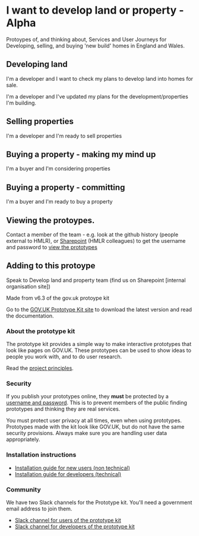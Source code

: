 # I want to develop land or property - Alpha

Protoypes of, and thinking about, Services and User Journeys for Developing, selling, and buying 'new build' homes in England and Wales.


## Developing land

I'm a developer and I want to check my plans to develop land into homes for sale.

I'm a developer and I've updated my plans for the development/properties I'm building.


## Selling properties

I'm a developer and I'm ready to sell properties


## Buying a property - making my mind up

I'm a buyer and I'm considering properties


## Buying a property - committing

I'm a buyer and I'm ready to buy a property


## Viewing the protoypes.

Contact a member of the team - e.g. look at the github history (people external to HMLR), or [Sharepoint](https://landregistryuk.sharepoint.com/sites/NewBuildsDiscovery) (HMLR colleagues) to get the username and password to [view the prototypes](https://develop-property-alpha.herokuapp.com)


## Adding to this protoype

Speak to Develop land and property team (find us on Sharepoint [internal organisation site])

Made from v6.3 of the gov.uk protoype kit

Go to the [GOV.UK Prototype Kit site](https://govuk-prototype-kit.herokuapp.com/docs) to download the latest version and read the documentation.

### About the prototype kit

The prototype kit provides a simple way to make interactive prototypes that look like pages on GOV.UK. These prototypes can be used to show ideas to people you work with, and to do user research.

Read the [project principles](https://govuk-prototype-kit.herokuapp.com/docs/principles).

### Security

If you publish your prototypes online, they **must** be protected by a [username and password](https://govuk-prototype-kit.herokuapp.com/docs/publishing-on-heroku). This is to prevent members of the public finding prototypes and thinking they are real services.

You must protect user privacy at all times, even when using prototypes. Prototypes made with the kit look like GOV.UK, but do not have the same security provisions. Always make sure you are handling user data appropriately.

### Installation instructions

- [Installation guide for new users (non technical)](https://govuk-prototype-kit.herokuapp.com/docs/install/introduction)
- [Installation guide for developers (technical)](https://govuk-prototype-kit.herokuapp.com/docs/install/developer-install-instructions)

### Community

We have two Slack channels for the Prototype kit. You'll need a government email address to join them.

* [Slack channel for users of the prototype kit](https://ukgovernmentdigital.slack.com/messages/prototype-kit/)
* [Slack channel for developers of the prototype kit](https://ukgovernmentdigital.slack.com/messages/prototype-kit-dev/)
